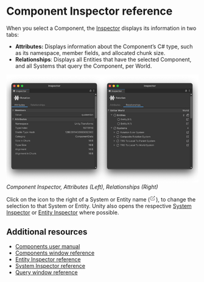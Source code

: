 # Component Inspector reference

When you select a Component, the [Inspector](https://docs.unity3d.com/Manual/UsingTheInspector.html) displays its information in two tabs:

* **Attributes:** Displays information about the Component’s C# type, such as its namespace, member fields, and allocated chunk size.
* **Relationships**: Displays all Entities that have the selected Component, and all Systems that query the Component, per World.


![](images/editor-component-inspectors.png)<br/>_Component Inspector, Attributes (Left), Relationships (Right)_

Click on the icon to the right of a System or Entity name (![](images/editor-go-to.png)), to change the selection to that System or Entity. Unity also opens the respective [System Inspector](editor-system-inspector.md) or [Entity Inspector](editor-entity-inspector.md) where possible.


## Additional resources

* [Components user manual](ecs_components.md)
* [Components window reference](editor-components-window.md)
* [Entity Inspector reference](editor-entity-inspector.md)
* [System Inspector reference](editor-system-inspector.md)
* [Query window reference](editor-query-window.md)